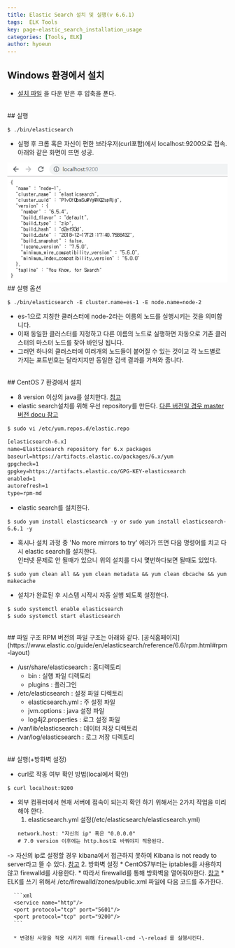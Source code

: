 ```yaml
---
title: Elastic Search 설치 및 실행(v 6.6.1)
tags:  ELK Tools
key: page-elastic_search_installation_usage
categories: [Tools, ELK]
author: hyoeun
---
```


## Windows 환경에서 설치

* [설치 파일](https://collabo.eloicube.com/redmine/projects/globalwiki/wiki/Elastic_Stack#Elastic-Stack-%EC%84%A4%EC%B9%98) 을 다운 받은 후 압축을 푼다.

<br>
## 실행

```console
$ ./bin/elasticsearch
```
* 실행 후 크롬 혹은 자신이 편한 브라우저(curl포함)에서 localhost:9200으로 접속. 아래와 같은 화면이 뜨면 성공.
<img src="/assets/images/elasticsearch_install_success.png" width="600px">

<br>
## 실행 옵션

```console
$ ./bin/elasticsearch -E cluster.name=es-1 -E node.name=node-2
```

* es-1으로 지칭한 클러스터에 node-2라는 이름의 노드를 실행시키는 것을 의미합니다.
* 이때 동일한 클러스터를 지정하고 다른 이름의 노드로 실행하면 자동으로 기존 클러스터의 마스터 노드를 찾아 바인딩 됩니다.
* 그러면 하나의 클러스터에 여러개의 노드들이 붙어질 수 있는 것이고 각 노드별로 가지는 포트번호는 달라지지만 동일한 검색 결과를 가져와 줍니다.

<br>
## CentOS 7 환경에서 설치

* 8 version 이상의 java를 설치한다. [참고](https://blog.hanumoka.net/2018/04/30/centOs-20180430-centos-install-jdk/)
* elastic search설치를 위해 우선 repository를 만든다. [다른 버전일 경우 master 버전 docu 참고](https://www.elastic.co/guide/en/elasticsearch/reference/master/rpm.html##rpm-repo)
```console
$ sudo vi /etc/yum.repos.d/elastic.repo
```
```xml
[elasticsearch-6.x]
name=Elasticsearch repository for 6.x packages
baseurl=https://artifacts.elastic.co/packages/6.x/yum
gpgcheck=1
gpgkey=https://artifacts.elastic.co/GPG-KEY-elasticsearch
enabled=1
autorefresh=1
type=rpm-md
```

* elastic search를 설치한다.
```console
$ sudo yum install elasticsearch -y or sudo yum install elasticsearch-6.6.1 -y
```

* 혹시나 설치 과정 중 'No more mirrors to try' 에러가 뜨면 다음 명령어를 치고 다시 elastic search를 설치한다.<br>
인터넷 문제로 안 될때가 있으니 위의 설치를 다시 몇번하다보면 될때도 있었다.
```console
$ sudo yum clean all && yum clean metadata && yum clean dbcache && yum makecache
```

* 설치가 완료된 후 시스템 시작시 자동 실행 되도록 설정한다.
```console
$ sudo systemctl enable elasticsearch
$ sudo systemctl start elasticsearch
```

<br>
## 파일 구조
RPM 버전의 파일 구조는 아래와 같다. [공식홈페이지](https://www.elastic.co/guide/en/elasticsearch/reference/6.6/rpm.html#rpm-layout)

* /usr/share/elasticsearch : 홈디렉토리
  * bin : 실행 파일 디렉토리
  * plugins : 플러그인
* /etc/elasticsearch : 설정 파일 디렉토리
  * elasticsearch.yml : 주 설정 파일
  * jvm.options : java 설정 파일
  * log4j2.properties : 로그 설정 파일
* /var/lib/elasticsearch : 데이터 저장 디렉토리
* /var/log/elasticsearch : 로그 저장 디렉토리

<br>
## 실행(+방화벽 설정)

* curl로 작동 여부 확인 방법(local에서 확인)
```console
$ curl localhost:9200
```
* 외부 컴퓨터에서 현재 서버에 접속이 되는지 확인 하기 위해서는 2가지 작업을 미리 해야 한다.
  1. elasticsearch.yml 설정(/etc/elasticsearch/elasticsearch.yml)
  ```xml
  network.host: "자신의 ip" 혹은 "0.0.0.0"
  # 7.0 version 이후에는 http.host로 바꿔야지 적용된다.
  ```
-> 자신의 ip로 설정할 경우 kibana에서 접근하지 못하여 Kibana is not ready to server라고 뜰 수 있다. [참고](https://www.elastic.co/guide/en/elasticsearch/reference/6.1/modules-network.html#network-interface-values)
  2. 방화벽 설정
    * CentOS7부터는 iptables를 사용하지 않고 firewalld를 사용한다. 
    * 따라서 firewalld를 통해 방화벽을 열어줘야한다. [참고](https://conory.com/blog/42477)
    * ELK를 쓰기 위해서 /etc/firewalld/zones/public.xml 파일에 다음 코드를 추가한다.
    
      ```xml
      <service name="http"/>
      <port protocol="tcp" port="5601"/>
      <port protocol="tcp" port="9200"/>
      ```

      * 변경된 사항을 적용 시키기 위해 firewall-cmd -\-reload 를 실행시킨다.